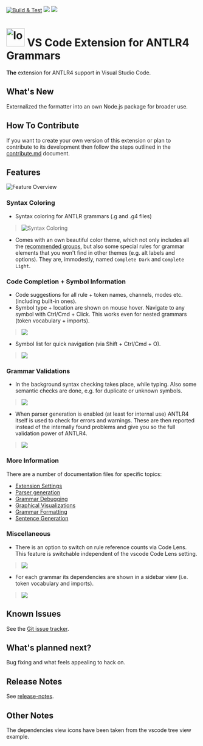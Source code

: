 [![Build & Test](https://github.com/mike-lischke/vscode-antlr4/actions/workflows/nodejs.yml/badge.svg?branch=master)](https://github.com/mike-lischke/vscode-antlr4/actions/workflows/nodejs.yml) [![](https://img.shields.io/visual-studio-marketplace/d/mike-lischke.vscode-antlr4?color=green&label=Downloads&logo=Microsoft&logoColor=lightgray)](https://marketplace.visualstudio.com/items?itemName=mike-lischke.vscode-antlr4) [![](https://img.shields.io/visual-studio-marketplace/stars/mike-lischke.vscode-antlr4?color=green&label=Rating&logo=Microsoft&logoColor=lightgray)](https://marketplace.visualstudio.com/items?itemName=mike-lischke.vscode-antlr4)

# <img src="https://raw.githubusercontent.com/mike-lischke/vscode-antlr4/master/misc/antlr-logo.png" alt="logo" width="48"> VS Code Extension for ANTLR4 Grammars

**The** extension for ANTLR4 support in Visual Studio Code.

## What's New

Externalized the formatter into an own Node.js package for broader use.

## How To Contribute

If you want to create your own version of this extension or plan to contribute to its development then follow the steps outlined in the [contribute.md](./doc/contribute.md) document.

## Features

![Feature Overview](https://raw.githubusercontent.com/mike-lischke/vscode-antlr4/master/images/feature-overview.png)

### Syntax Coloring

* Syntax coloring for ANTLR grammars (.g and .g4 files)
>![Syntax Coloring](https://raw.githubusercontent.com/mike-lischke/vscode-antlr4/master/images/antlr4-5.png)

* Comes with an own beautiful color theme, which not only includes all the [recommended groups](http://manual.macromates.com/en/language_grammars), but also some special rules for grammar elements that you won't find in other themes (e.g. alt labels and options). They are, immodestly, named `Complete Dark` and `Complete Light`.

### Code Completion + Symbol Information

* Code suggestions for all rule + token names, channels, modes etc. (including built-in ones).
* Symbol type + location are shown on mouse hover. Navigate to any symbol with Ctrl/Cmd + Click. This works even for nested grammars (token vocabulary + imports).
>![](https://raw.githubusercontent.com/mike-lischke/vscode-antlr4/master/images/antlr4-1.png)

* Symbol list for quick navigation (via Shift + Ctrl/Cmd + O).
>![](https://raw.githubusercontent.com/mike-lischke/vscode-antlr4/master/images/antlr4-6.png)

### Grammar Validations

* In the background syntax checking takes place, while typing. Also some semantic checks are done, e.g. for duplicate or unknown symbols.
>![](https://raw.githubusercontent.com/mike-lischke/vscode-antlr4/master/images/antlr4-2.png)

* When parser generation is enabled (at least for internal use) ANTLR4 itself is used to check for errors and warnings. These are then reported instead of the internally found problems and give you so the full validation power of ANTLR4.
>![](https://raw.githubusercontent.com/mike-lischke/vscode-antlr4/master/images/antlr4-8.png)

### More Information
There are a number of documentation files for specific topics:

* [Extension Settings](doc/extension-settings.md)
* [Parser generation](doc/parser-generation.md)
* [Grammar Debugging](doc/grammar-debugging.md)
* [Graphical Visualizations](doc/graphical-visualizations.md)
* [Grammar Formatting](doc/formatting.md)
* [Sentence Generation](doc/sentence-generation.md)

### Miscellaneous

* There is an option to switch on rule reference counts via Code Lens. This feature is switchable independent of the vscode Code Lens setting.
>![](https://raw.githubusercontent.com/mike-lischke/vscode-antlr4/master/images/antlr4-7.png)

* For each grammar its dependencies are shown in a sidebar view (i.e. token vocabulary and imports).
>![](https://raw.githubusercontent.com/mike-lischke/vscode-antlr4/master/images/antlr4-10.png)

## Known Issues

See the [Git issue tracker](https://github.com/mike-lischke/vscode-antlr4/issues).

## What's planned next?

Bug fixing and what feels appealing to hack on.

## Release Notes

See [release-notes](./release-notes.md).

## Other Notes
The dependencies view icons have been taken from the vscode tree view example.
